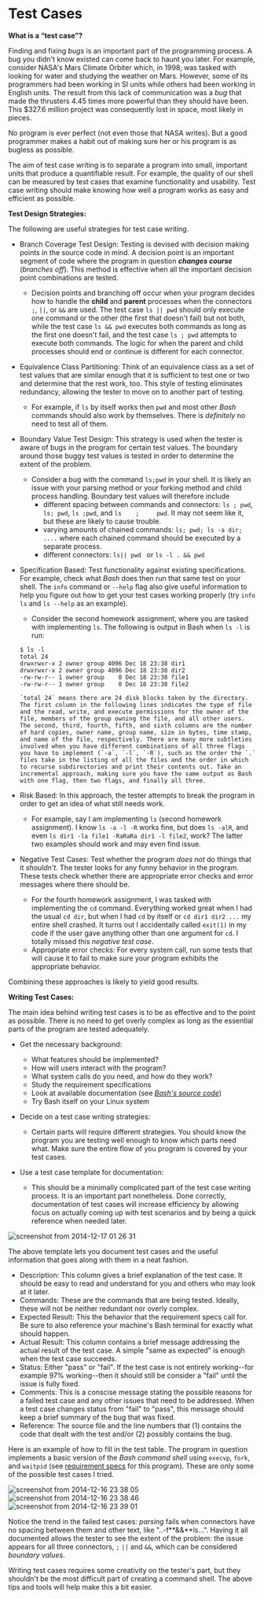 Test Cases
==========

**What is a “test case”?**

Finding and fixing _bugs_ is an important part of the programming process. A bug you didn't know existed can come back to haunt you later. For example, consider NASA's Mars Climate Orbiter which, in 1998, was tasked with looking for water and studying the weather on Mars. However, some of its programmers had been working in SI units while others had been working in English units. The result from this lack of communication was a _bug_ that made the thrusters 4.45 times more powerful than they should have been. This $327.6 million project was consequently lost in space, most likely in pieces. 

No program is ever perfect (not even those that NASA writes). But a good programmer makes a habit out of making sure her or his program is as bugless as possible.

The aim of test case writing is to separate a program into small, important units that produce a quantifiable result. For example, the quality of our shell can be measured by test cases that examine functionality and usability. Test case writing should make knowing how well a program works as easy and efficient as possible.

**Test Design Strategies:**

The following are useful strategies for test case writing.

- Branch Coverage Test Design: Testing is devised with decision making points in the source code in mind. A decision point is an important segment of code where the program in question _**changes course**_ (_branches off_). This method is effective when all the important decision point combinations are tested.

  - Decision points and branching off occur when your program decides how to handle the **child** and **parent** processes when the connectors `;`, `||`, or `&&` are used. The test case `ls || pwd` should only execute one command or the other (the first that doesn't fail) but not both, while the test case `ls && pwd` executes both commands as long as the first one doesn't fail, and the test case `ls ; pwd` attempts to execute both commands. The logic for when the parent and child processes should end or continue is different for each connector.  

- Equivalence Class Partitioning: Think of an equivalence class as a set of test values that are similar enough that it is sufficient to test one or two and determine that the rest work, too. This style of testing eliminates redundancy, allowing the tester to move on to another part of testing.

  - For example, if `ls` by itself works then `pwd` and most other _Bash_ commands should also work by themselves. There is _definitely_ no need to test all of them. 

- Boundary Value Test Design: This strategy is used when the tester is aware of bugs in the program for certain test values. The boundary around those buggy test values is tested in order to determine the extent of the problem.

  - Consider a bug with the command `ls;pwd` in your shell. It is likely an issue with your parsing method or your forking method and child process handling. Boundary test values will therefore include 
    - different spacing between commands and connectors: `ls ; pwd`, `ls; pwd`, `ls ;pwd`, and `ls    ;     pwd`. It may not seem like it, but these are likely to cause trouble. 
    - varying amounts of chained commands: `ls; pwd; ls -a dir; ....` where each chained command should be executed by a separate process. 
    - different connectors: `ls|| pwd ` or `ls -l . && pwd` 

- Specification Based: Test functionality against existing specifications. For example, check what _Bash_ does then run that same test on your shell. The `info` command or `--help` flag also give useful information to help you figure out how to get your test cases working properly (try `info ls` and `ls --help` as an example). 

  - Consider the second homework assignment, where you are tasked with implementing `ls`. The following is output in Bash when `ls -l` is run:

  ```
  $ ls -l
  total 24
  drwxrwxr-x 2 owner group 4096 Dec 18 23:38 dir1
  drwxrwxr-x 2 owner group 4096 Dec 18 23:38 dir2
  -rw-rw-r-- 1 owner group    0 Dec 18 23:38 file1
  -rw-rw-r-- 1 owner group    0 Dec 18 23:38 file2
  ```

      `total 24` means there are 24 disk blocks taken by the directory. The first column in the following lines indicates the type of file and the read, write, and execute permissions for the owner of the file, members of the group owning the file, and all other users. The second, third, fourth, fifth, and sixth columns are the number of hard copies, owner name, group name, size in bytes, time stamp, and name of the file, respectively. There are many more subtleties involved when you have different combinations of all three flags you have to implement (`-a`, `-l`, `-R`), such as the order the `.` files take in the listing of all the files and the order in which to recurse subdirectories and print their contents out. Take an incremental approach, making sure you have the same output as Bash with one flag, then two flags, and finally all three. 
  

- Risk Based: In this approach, the tester attempts to break the program in order to get an idea of what still needs work.
  
  - For example, say I am implementing `ls` (second homework assignment). I know `ls -a -l -R` works fine, but does `ls -alR`, and even `ls dir1 -la file1 -RaRaRa dir1 -l file2`, work? The latter two examples should work and may even find issue. 

- Negative Test Cases: Test whether the program _does not_ do things that it _shouldn't_. The tester looks for any funny behavior in the program. These tests check whether there are appropriate error checks and error messages where there should be.
  
  - For the fourth homework assignment, I was tasked with implementing the `cd` command. Everything worked great when I had the usual `cd dir`, but when I had `cd` by itself or `cd dir1 dir2 ...` my entire shell crashed. It turns out I accidentally called `exit(1)` in my code if the user gave anything other than one argument for `cd`. I totally missed this _negative test case_.
  - Appropriate error checks: For every system call, run some tests that will cause it to fail to make sure your program exhibits the appropriate behavior.


Combining these approaches is likely to yield good results.


**Writing Test Cases:** 

The main idea behind writing test cases is to be as effective and to the point as possible. There is no need to get overly complex as long as the essential parts of the program are tested adequately.

- Get the necessary background:
  
  - What features should be implemented? 
  - How will users interact with the program?
  - What system calls do you need, and how do they work?
  - Study the requirement specifications
  - Look at available documentation (see _[Bash's source code](https://www.gnu.org/software/bash/)_)
  - Try Bash itself on your Linux system

- Decide on a test case writing strategies: 
  - Certain parts will require different strategies. You should know the program you are testing well enough to know which parts need what. Make sure the entire flow of you program is covered by your test cases.

- Use a test case template for documentation:
  - This should be a minimally complicated part of the test case writing process. It is an important part nonetheless. Done correctly, documentation of test cases will increase efficiency by allowing focus on actually coming up with test scenarios and by being a quick reference when needed later.

![screenshot from 2014-12-17 01 26 31](https://cloud.githubusercontent.com/assets/9201839/5469090/32cb6676-858c-11e4-99a3-2ff32a382fdb.png)

The above template lets you document test cases and the useful information that goes along with them in a neat fashion.

- Description: This column gives a brief explanation of the test case. It should be easy to read and understand for you and others who may look at it later.
- Commands: These are the commands that are being tested. Ideally, these will not be neither redundant nor overly complex.
- Expected Result: This the behavior that the requirement specs call for. Be sure to also reference your machine's Bash terminal for exactly what should happen.
- Actual Result: This column contains a brief message addressing the actual result of the test case. A simple "same as expected" is enough when the test case succeeds. 
- Status: Either "pass" or "fail". If the test case is not entirely working--for example 97% working--then it should still be consider a "fail" until the issue is fully fixed.
- Comments: This is a conscise message stating the possible reasons for a failed test case and any other issues that need to be addressed. When a test case changes status from "fail" to "pass", this message should keep a brief summary of the bug that was fixed.
- Reference: The source file and the line numbers that (1) contains the code that dealt with the test and/or (2) possibly contains the bug.

	
Here is an example of how to fill in the test table. The program in question implements a basic version of the _Bash command shell_ using `execvp`, `fork`, and `waitpid` (see [requirement specs](https://github.com/mikeizbicki/ucr-cs100/blob/cs100-2014fall/assignments/hw/hw0-rshell/README.md) for this program). These are only some of the possible test cases I tried.

![screenshot from 2014-12-16 23 38 05](https://cloud.githubusercontent.com/assets/9201839/5468037/df8d176a-857d-11e4-9f61-4a18ecafcc2d.png)
![screenshot from 2014-12-16 23 38 46](https://cloud.githubusercontent.com/assets/9201839/5468045/e78666d8-857d-11e4-945e-3cbc836670c2.png)
![screenshot from 2014-12-16 23 39 01](https://cloud.githubusercontent.com/assets/9201839/5468060/0ea8e5a6-857e-11e4-973c-e43116386799.png)

Notice the trend in the failed test cases: _parsing_ fails when connectors have no spacing between them and other text, like "..-f**&&**ls...". Having it all documented allows the tester to see the extent of the problem: the issue appears for all three connectors, `;` `||` and `&&`, which can be considered _boundary values_.

Writing test cases requires some creativity on the tester's part, but they shouldn't be the most difficult part of creating a command shell. The above tips and tools will help make this a bit easier.
